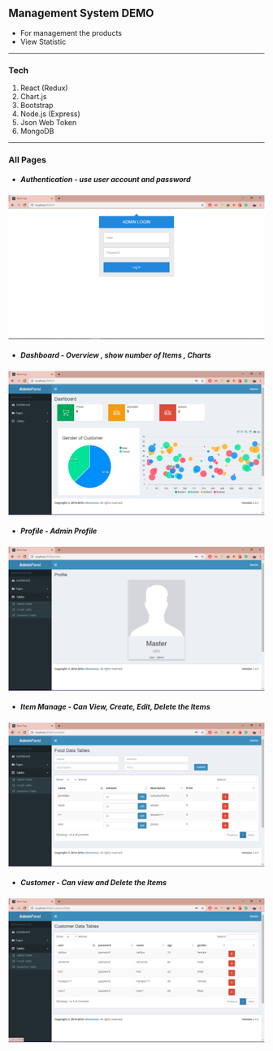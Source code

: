 ## Management System DEMO

* For management the products
* View Statistic

------------

### Tech
1. React (Redux)
2. Chart.js
3. Bootstrap
4. Node.js (Express)
5. Json Web Token
6. MongoDB

------------
### All Pages
* ##### Authentication - use user account and password

![](https://github.com/nilemarezz/Admin-panel-react-node/blob/master/Picture/Login.PNG?raw=true)

* ##### Dashboard - Overview , show number of Items , Charts

![](https://github.com/nilemarezz/Admin-panel-react-node/blob/master/Picture/Dashboard.PNG?raw=true)

* ##### Profile - Admin Profile
![](https://github.com/nilemarezz/Admin-panel-react-node/blob/master/Picture/Profile.PNG?raw=true)

* ##### Item Manage - Can View, Create, Edit, Delete the Items
![](https://github.com/nilemarezz/Admin-panel-react-node/blob/master/Picture/Food.PNG?raw=true)

* ##### Customer - Can view and Delete the Items
![](https://github.com/nilemarezz/Admin-panel-react-node/blob/master/Picture/Customer.PNG?raw=true)




